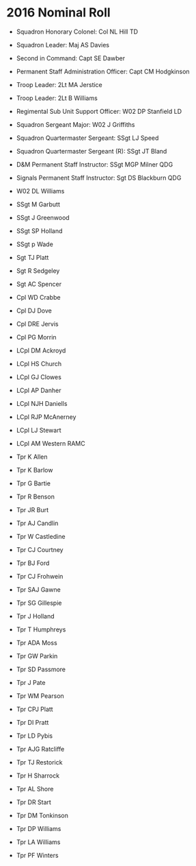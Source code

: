 # 2016 Nominal Roll

* Squadron Honorary Colonel: Col NL Hill TD
* Squadron Leader: Maj AS Davies
* Second in Command: Capt SE Dawber
* Permanent Staff Administration Officer: Capt CM Hodgkinson
* Troop Leader: 2Lt MA Jerstice
* Troop Leader: 2Lt B Williams
* Regimental Sub Unit Support Officer: W02 DP Stanfield LD
* Squadron Sergeant Major: W02 J Griffiths
* Squadron Quartermaster Sergeant: SSgt LJ Speed
* Squadron Quartermaster Sergeant (R): SSgt JT Bland
* D&M Permanent Staff Instructor: SSgt MGP Milner QDG
* Signals Permanent Staff Instructor: Sgt DS Blackburn QDG

* W02 DL Williams
* SSgt M Garbutt
* SSgt J Greenwood
* SSgt SP Holland
* SSgt p Wade
* Sgt TJ Platt
* Sgt R Sedgeley
* Sgt AC Spencer
* Cpl WD Crabbe
* Cpl DJ Dove
* Cpl DRE Jervis
* Cpl PG Morrin
* LCpl DM Ackroyd
* LCpl HS Church
* LCpl GJ Clowes
* LCpl AP Danher
* LCpl NJH Daniells
* LCpl RJP McAnerney
* LCpl LJ Stewart
* LCpl AM Western RAMC
* Tpr K Allen
* Tpr K Barlow
* Tpr G Bartie
* Tpr R Benson
* Tpr JR Burt
* Tpr AJ Candlin
* Tpr W Castledine
* Tpr CJ Courtney
* Tpr BJ Ford
* Tpr CJ Frohwein
* Tpr SAJ Gawne
* Tpr SG Gillespie
* Tpr J Holland
* Tpr T Humphreys
* Tpr ADA Moss
* Tpr GW Parkin
* Tpr SD Passmore
* Tpr J Pate
* Tpr WM Pearson
* Tpr CPJ Platt
* Tpr DI Pratt
* Tpr LD Pybis
* Tpr AJG Ratcliffe
* Tpr TJ Restorick
* Tpr H Sharrock
* Tpr AL Shore
* Tpr DR Start
* Tpr DM Tonkinson
* Tpr DP Williams
* Tpr LA Williams
* Tpr PF Winters
